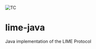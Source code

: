 ![TC](http://take-teamcity.cloudapp.net/app/rest/builds/buildType:(id:Lime_Java)/statusIcon)

# lime-java
Java implementation of the LIME Protocol
